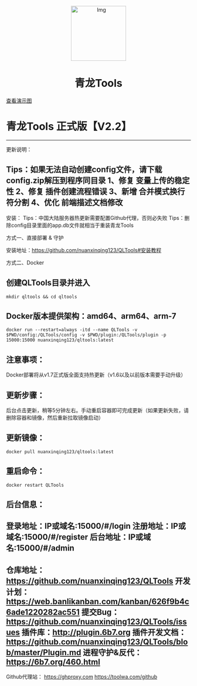<!--suppress HtmlDeprecatedAttribute -->
<p align="center">
  <a href="https://github.com/whyour/qinglong">
    <img width="150" src="https://z3.ax1x.com/2021/11/18/I7MpAe.png" alt="Img">
  </a>
</p>

<h1 align="center">青龙Tools</h1>
<p><a href="https://github.com/nuanxinqing123/QLTools#%E6%BC%94%E7%A4%BA%E5%9B%BE">查看演示图</a></p>
 
# 青龙Tools 正式版【V2.2】
----------------------------------------
更新说明：

Tips：如果无法自动创建config文件，请下载config.zip解压到程序同目录
1、修复 变量上传的稳定性
2、修复 插件创建流程错误
3、新增 合并模式换行符分割
4、优化 前端描述文档修改
----------------------------------------
安装：
Tips：中国大陆服务器热更新需要配置Github代理，否则必失败
Tips：删除config目录里面的app.db文件就相当于重装青龙Tools

方式一、直接部署 & 守护

安装地址：https://github.com/nuanxinqing123/QLTools#安装教程

方式二、Docker

## 创建QLTools目录并进入
```shell
mkdir qltools && cd qltools
```
## Docker版本提供架构：amd64、arm64、arm-7
```shell
docker run --restart=always -itd --name QLTools -v $PWD/config:/QLTools/config -v $PWD/plugin:/QLTools/plugin -p 15000:15000 nuanxinqing123/qltools:latest
```
## 注意事项：
Docker部署将从v1.7正式版全面支持热更新（v1.6以及以前版本需要手动升级）
## 更新步骤：
后台点击更新，稍等5分钟左右。手动重启容器即可完成更新（如果更新失败，请删除容器和镜像，然后重新拉取镜像启动）
## 更新镜像：
```shell
docker pull nuanxinqing123/qltools:latest
```
## 重启命令：
```shell
docker restart QLTools
```


## 后台信息：
登录地址：IP或域名:15000/#/login
注册地址：IP或域名:15000/#/register
后台地址：IP或域名:15000/#/admin
----------------------------------------
仓库地址：https://github.com/nuanxinqing123/QLTools
开发计划：https://web.banlikanban.com/kanban/626f9b4c6ade1220282ac551
提交Bug：https://github.com/nuanxinqing123/QLTools/issues
插件库：http://plugin.6b7.org
插件开发文档：https://github.com/nuanxinqing123/QLTools/blob/master/Plugin.md
进程守护&反代：https://6b7.org/460.html
----------------------------------------
Github代理站：
https://ghproxy.com
https://toolwa.com/github

